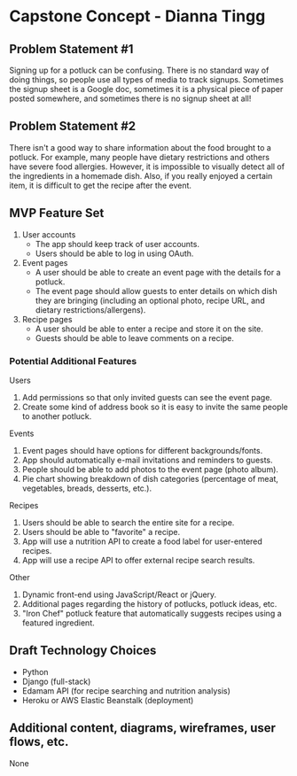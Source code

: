# Capstone Concept - Dianna Tingg

## Problem Statement #1
Signing up for a potluck can be confusing.  There is no standard way of doing things, so people use all types of media to track signups.  Sometimes the signup sheet is a Google doc, sometimes it is a physical piece of paper posted somewhere, and sometimes there is no signup sheet at all!

## Problem Statement #2
There isn't a good way to share information about the food brought to a potluck.  For example, many people have dietary restrictions and others have severe food allergies.  However, it is impossible to visually detect all of the ingredients in a homemade dish.  Also, if you really enjoyed a certain item, it is difficult to get the recipe after the event.  

## MVP Feature Set
1. User accounts
   - The app should keep track of user accounts.
   - Users should be able to log in using OAuth.
2. Event pages
   - A user should be able to create an event page with the details for a potluck.
   - The event page should allow guests to enter details on which dish they are bringing (including an optional photo, recipe URL, and dietary restrictions/allergens).
3. Recipe pages
   - A user should be able to enter a recipe and store it on the site.
   - Guests should be able to leave comments on a recipe.

### Potential Additional Features
Users
1. Add permissions so that only invited guests can see the event page.
2. Create some kind of address book so it is easy to invite the same people to another potluck.

Events
1. Event pages should have options for different backgrounds/fonts.
2. App should automatically e-mail invitations and reminders to guests.
3. People should be able to add photos to the event page (photo album).
4. Pie chart showing breakdown of dish categories (percentage of meat, vegetables, breads, desserts, etc.).

Recipes
1. Users should be able to search the entire site for a recipe.
2. Users should be able to "favorite" a recipe.
3. App will use a nutrition API to create a food label for user-entered recipes.
4. App will use a recipe API to offer external recipe search results.

Other
1. Dynamic front-end using JavaScript/React or jQuery.
2. Additional pages regarding the history of potlucks, potluck ideas, etc.
3. "Iron Chef" potluck feature that automatically suggests recipes using a featured ingredient.

## Draft Technology Choices
- Python
- Django (full-stack)
- Edamam API (for recipe searching and nutrition analysis)
- Heroku or AWS Elastic Beanstalk (deployment)

## Additional content, diagrams, wireframes, user flows, etc.
None
